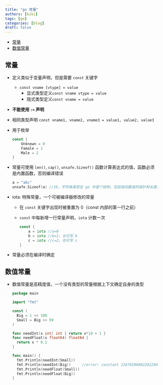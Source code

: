 ```yaml
---
title: "go 常量"
authors: [kiki]
tags: [go]
categories: [blog]
draft: false
---
```


- [常量](#%e5%b8%b8%e9%87%8f)
- [数值常量](#%e6%95%b0%e5%80%bc%e5%b8%b8%e9%87%8f)

## 常量

- 定义类似于变量声明，但是需要 `const` 关键字
  - `const vname [vtype] = value`
    - 显式类型定义`const vname vtype = value`
    - 隐式类型定义`const vname = value`
- **不能使用 `:=` 声明**
- 相同类型声明 `const vname1, vname2, vname3 = value1, value2, value3`
- 用于枚举

  ```go
  const {
      Unknown = 0
      Famale = 1
      Male = 2
  }
  ```

- 常量可使用 `len()`, `cap()`, `unsafe.Sizeof()` 函数计算表达式的值，函数必须是内置函数，否则编译错误

  ```go
  a = "abc"
  unsafe.Sizeof(a) //16，字符串类型在 go 中是个结构，包括指向数组的指针和长度，每部分都是 8 字节，所以是 16 个字节
  ```

- iota: 特殊常量，一个可被编译器修改的常量
  - 在 `const` 关键字出现时被重置为 0（const 内部的第一行之前）
  - `const` 中每新增一行常量声明，`iota` 计数一次

    ```go
    const {
        a = iota //a=0
        b = iota //b=1，也可写 b
        c = iota //c=2，也可写 c
    }
    ```

- 常量必须在编译时确定

## 数值常量

- 数值常量是高精度值，一个没有类型的常量根据上下文确定自身的类型

  ```go
  package main

  import "fmt"

  const (
    Big = 1 << 100
    Small = Big >> 99
  )

  func needInt(x int) int { return x*10 + 1 }
  func needFloat(x float64) float64 {
    return x * 0.1
  }

  func main() {
    fmt.Println(needInt(Small))
    fmt.Println(needInt(Big))     //error: constant 1267650600228229401496703205376 overflows int
    fmt.Println(needFloat(Small))
    fmt.Println(needFloat(Big))
  }
  ```

